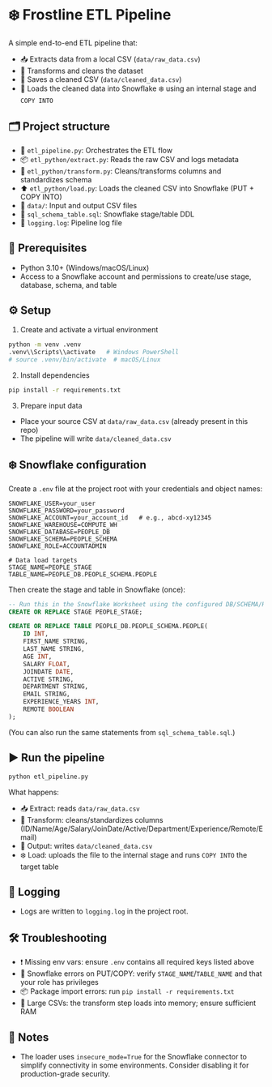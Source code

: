 # ❄️ Frostline ETL Pipeline

A simple end-to-end ETL pipeline that:
- 📥 Extracts data from a local CSV (`data/raw_data.csv`)
- 🧹 Transforms and cleans the dataset
- 💾 Saves a cleaned CSV (`data/cleaned_data.csv`)
- 🚀 Loads the cleaned data into Snowflake ❄️ using an internal stage and `COPY INTO`

## 🗂️ Project structure
- 🧠 `etl_pipeline.py`: Orchestrates the ETL flow
- 📦 `etl_python/extract.py`: Reads the raw CSV and logs metadata
- 🧹 `etl_python/transform.py`: Cleans/transforms columns and standardizes schema
- ⬆️ `etl_python/load.py`: Loads the cleaned CSV into Snowflake (PUT + COPY INTO)
- 📂 `data/`: Input and output CSV files
- 🧾 `sql_schema_table.sql`: Snowflake stage/table DDL
- 📝 `logging.log`: Pipeline log file

## 🧰 Prerequisites
- Python 3.10+ (Windows/macOS/Linux)
- Access to a Snowflake account and permissions to create/use stage, database, schema, and table

## ⚙️ Setup
1) Create and activate a virtual environment
```bash
python -m venv .venv
.venv\\Scripts\\activate   # Windows PowerShell
# source .venv/bin/activate  # macOS/Linux
```

2) Install dependencies
```bash
pip install -r requirements.txt
```

3) Prepare input data
- Place your source CSV at `data/raw_data.csv` (already present in this repo)
- The pipeline will write `data/cleaned_data.csv`

## ❄️ Snowflake configuration
Create a `.env` file at the project root with your credentials and object names:
```env
SNOWFLAKE_USER=your_user
SNOWFLAKE_PASSWORD=your_password
SNOWFLAKE_ACCOUNT=your_account_id   # e.g., abcd-xy12345
SNOWFLAKE_WAREHOUSE=COMPUTE_WH
SNOWFLAKE_DATABASE=PEOPLE_DB
SNOWFLAKE_SCHEMA=PEOPLE_SCHEMA
SNOWFLAKE_ROLE=ACCOUNTADMIN

# Data load targets
STAGE_NAME=PEOPLE_STAGE
TABLE_NAME=PEOPLE_DB.PEOPLE_SCHEMA.PEOPLE
```

Then create the stage and table in Snowflake (once):
```sql
-- Run this in the Snowflake Worksheet using the configured DB/SCHEMA/ROLE
CREATE OR REPLACE STAGE PEOPLE_STAGE;

CREATE OR REPLACE TABLE PEOPLE_DB.PEOPLE_SCHEMA.PEOPLE(
    ID INT,
    FIRST_NAME STRING,
    LAST_NAME STRING,
    AGE INT,
    SALARY FLOAT,
    JOINDATE DATE,
    ACTIVE STRING,
    DEPARTMENT STRING,
    EMAIL STRING,
    EXPERIENCE_YEARS INT,
    REMOTE BOOLEAN
);
```
(You can also run the same statements from `sql_schema_table.sql`.)

## ▶️ Run the pipeline
```bash
python etl_pipeline.py
```
What happens:
- 📥 Extract: reads `data/raw_data.csv`
- 🧹 Transform: cleans/standardizes columns (ID/Name/Age/Salary/JoinDate/Active/Department/Experience/Remote/Email)
- 💾 Output: writes `data/cleaned_data.csv`
- ❄️ Load: uploads the file to the internal stage and runs `COPY INTO` the target table

## 📝 Logging
- Logs are written to `logging.log` in the project root.

## 🛠️ Troubleshooting
- ❗ Missing env vars: ensure `.env` contains all required keys listed above
- 🔐 Snowflake errors on PUT/COPY: verify `STAGE_NAME`/`TABLE_NAME` and that your role has privileges
- 📦 Package import errors: run `pip install -r requirements.txt`
- 🧠 Large CSVs: the transform step loads into memory; ensure sufficient RAM

## 📌 Notes
- The loader uses `insecure_mode=True` for the Snowflake connector to simplify connectivity in some environments. Consider disabling it for production-grade security.